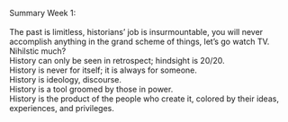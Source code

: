 Summary Week 1: <br><br>
The past is limitless, historians’ job is insurmountable, you will never accomplish anything in the grand scheme of things, let’s go watch TV. Nihilstic much? <br>
History can only be seen in retrospect; hindsight is 20/20. <br>
History is never for itself; it is always for someone. <br>
History is ideology, discourse. <br>
History is a tool groomed by those in power. <br>
History is the product of the people who create it, colored by their ideas, experiences, and privileges.
